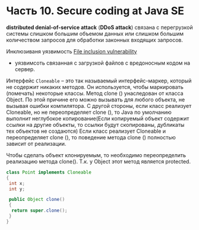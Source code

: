 # Часть 10. Secure coding at Java SE

**distributed denial-of-service attack** (**DDoS attack**) связана с перегрузкой системы слишком большим объемом данных или слишком большим количеством запросов для обработки законных входящих запросов.

Инклюзиваня уязвимость
[File inclusion vulnerability](https://en.wikipedia.org/wiki/File_inclusion_vulnerability)
- уязвимсоть связанная с загрузкой файлов с вредоносным кодом на сервер.

Интерфейс `Cloneable` – это так называемый интерфейс-маркер, который не содержит никаких методов. Он используется, чтобы маркировать (помечать) некоторые классы.
Метод clone () унаследован от класса Object. По этой причине его можно вызывать для любого объекта, не вызывая ошибки компилятора. С другой стороны, если класс реализует Cloneable, но не переопределяет clone (), то Java по умолчанию выполнит неглубокое копирование(Если копируемый объект содержит ссылки на другие объекты, то ссылки будут скопированы, дубликаты тех объектов не создаются) Если класс реализует Cloneable и переопределяет clone (), то поведение метода clone () полностью зависит от реализации.

Чтобы сделать объект клонируемым, то необходимо переопределить реализацию метода clone(). Т.к. у Object этот метод является protected.

```java
class Point implements Cloneable
{
 int x;
 int y;

 public Object clone()
 {
  return super.clone();
 }
}
```
